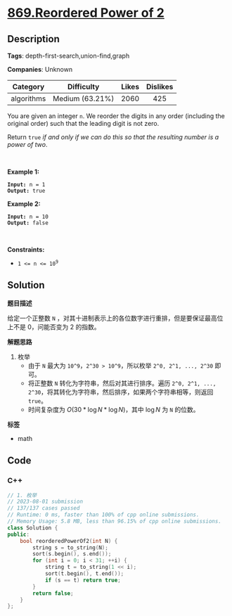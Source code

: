 # [869.Reordered Power of 2](https://leetcode.com/problems/reordered-power-of-2/description/)

## Description

**Tags**: depth-first-search,union-find,graph

**Companies**: Unknown

|  Category  |   Difficulty    | Likes | Dislikes |
| :--------: | :-------------: | :---: | :------: |
| algorithms | Medium (63.21%) | 2060  |   425    |

<p>You are given an integer <code>n</code>. We reorder the digits in any order (including the original order) such that the leading digit is not zero.</p>
<p>Return <code>true</code> <em>if and only if we can do this so that the resulting number is a power of two</em>.</p>
<p>&nbsp;</p>
<p><strong class="example">Example 1:</strong></p>
<pre><code><strong>Input:</strong> n = 1
<strong>Output:</strong> true</code></pre>
<p><strong class="example">Example 2:</strong></p>
<pre><code><strong>Input:</strong> n = 10
<strong>Output:</strong> false</code></pre>
<p>&nbsp;</p>
<p><strong>Constraints:</strong></p>
<ul>
  <li><code>1 &lt;= n &lt;= 10<sup>9</sup></code></li>
</ul>

## Solution

**题目描述**

给定一个正整数 `N` ，对其十进制表示上的各位数字进行重排，但是要保证最高位上不是 0，问能否变为 2 的指数。

**解题思路**

1. 枚举
   - 由于 `N` 最大为 `10^9`，`2^30 > 10^9`，所以枚举 `2^0, 2^1, ..., 2^30` 即可。
   - 将正整数 `N` 转化为字符串，然后对其进行排序。遍历 `2^0, 2^1, ..., 2^30`，将其转化为字符串，然后排序，如果两个字符串相等，则返回 `true`。
   - 时间复杂度为 $O(30 * \log N * \log N)$，其中 $\log N$ 为 `N` 的位数。

**标签**

- math

<!-- code start -->
## Code

### C++

```cpp
// 1. 枚举
// 2023-08-01 submission
// 137/137 cases passed
// Runtime: 0 ms, faster than 100% of cpp online submissions.
// Memory Usage: 5.8 MB, less than 96.15% of cpp online submissions.
class Solution {
public:
    bool reorderedPowerOf2(int N) {
        string s = to_string(N);
        sort(s.begin(), s.end());
        for (int i = 0; i < 31; ++i) {
            string t = to_string(1 << i);
            sort(t.begin(), t.end());
            if (s == t) return true;
        }
        return false;
    }
};
```

<!-- code end -->
